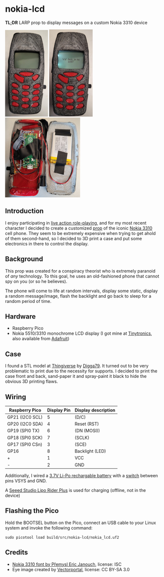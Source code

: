 # nokia-lcd

**TL;DR** LARP prop to display messages on a custom Nokia 3310 device

[![Front](images/1-thumbnail.jpg)](images/1.jpg) [![Active](images/2-thumbnail.jpg)](images/2.jpg) [![Inside](images/3-thumbnail.jpg)](images/3.jpg)

## Introduction

I enjoy participating in [live action role-playing](https://en.wikipedia.org/wiki/Live_action_role-playing_game), and for my most recent character I decided to create a customized [prop](https://en.wikipedia.org/wiki/Prop) of the iconic [Nokia 3310](https://en.wikipedia.org/wiki/Nokia_3310) cell phone. They seem to be extremely expensive when trying to get ahold of them second-hand, so I decided to 3D print a case and put some electronics in there to control the display.

## Background

This prop was created for a conspiracy theorist who is extremely paranoid of *any* technology. To this goal, he uses an old-fashioned phone that cannot spy on you (or so he believes).

The phone will come to life at random intervals, display some static, display a random message/image, flash the backlight and go back to sleep for a random period of time.

## Hardware

- Raspberry Pico
- Nokia 5510/3310 monochrome LCD display (I got mine at [Tinytronics](https://www.tinytronics.nl/shop/nl/displays/lcd/nokia-5110-lcd-display-rood), also available from [Adafruit](https://www.adafruit.com/product/338))

## Case

I found a STL model at [Thingiverse](https://www.thingiverse.com/thing:4732411) by [Digga79](https://www.thingiverse.com/digga79/designs). It turned out to be very problematic to print due to the necessity for supports. I decided to print the case front and back, sand-paper it and spray-paint it black to hide the obvious 3D printing flaws.

## Wiring

|Raspberry Pico|Display Pin|Display description|
|--------------|-----------|-------------------|
|GP21 (I2C0 SCL)|5|(D/C)|
|GP20 (I2C0 SDA)|4|Reset (RST)|
|GP19 (SPI0 TX)|6|(DN (MOSI))|
|GP18 (SPI0 SCK)|7|(SCLK)|
|GP17 (SPI0 CSn)|3|(SCE)|
|GP16|8|Backlight (LED)|
|+|1|VCC|
|-|2|GND|

Additionally, I wired a [3.7V Li-Po rechargable battery](https://www.tinytronics.nl/shop/nl/power/batterijen/li-po/li-po-accu-3.7v-800mah) with a [switch](https://www.tinytronics.nl/shop/nl/schakelaars/manuele-schakelaars/schuifschakelaars/inbouw-schakelaar-on-off-ss22g08) between pins VSYS and GND.

A [Seeed Studio Lipo Rider Plus](https://www.tinytronics.nl/shop/nl/power/bms-en-laders/li-ion-en-li-po/zonder-protectiecircuit/seeed-studio-lipo-rider-plus) is used for charging (offline, not in the device)

## Flashing the Pico

Hold the BOOTSEL button on the Pico, connect an USB cable to your Linux system and invoke the following command:

```
sudo picotool load build/src/nokia-lcd/nokia_lcd.uf2
```

## Credits

- [Nokia 3310 font by Přemysl Eric Janouch](https://git.janouch.name/p/nokia-3310-fonts), license: ISC
- Eye image created by [Vectorportal](https://commons.wikimedia.org/wiki/File:Eye-vector-vectorportal.svg), license: CC BY-SA 3.0